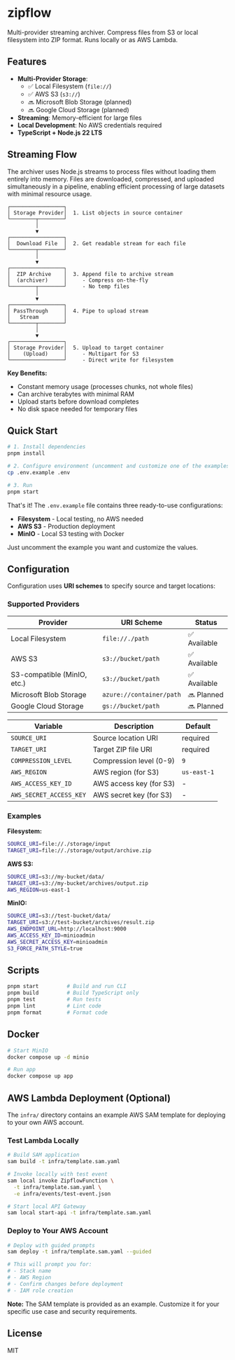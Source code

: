 # zipflow

Multi-provider streaming archiver. Compress files from S3 or local filesystem into ZIP format. Runs locally or as AWS Lambda.

## Features

- **Multi-Provider Storage**: 
  - ✅ Local Filesystem (`file://`)
  - ✅ AWS S3 (`s3://`)
  - 🔜 Microsoft Blob Storage (planned)
  - 🔜 Google Cloud Storage (planned)
- **Streaming**: Memory-efficient for large files
- **Local Development**: No AWS credentials required
- **TypeScript + Node.js 22 LTS**

## Streaming Flow

The archiver uses Node.js streams to process files without loading them entirely into memory. Files are downloaded, compressed, and uploaded simultaneously in a pipeline, enabling efficient processing of large datasets with minimal resource usage.

```
┌─────────────────┐
│ Storage Provider│  1. List objects in source container
└────────┬────────┘
         │
         ▼
┌─────────────────┐
│  Download File  │  2. Get readable stream for each file
└────────┬────────┘
         │
         ▼
┌─────────────────┐
│  ZIP Archive    │  3. Append file to archive stream
│  (archiver)     │     - Compress on-the-fly
└────────┬────────┘     - No temp files
         │
         ▼
┌─────────────────┐
│ PassThrough     │  4. Pipe to upload stream
│   Stream        │
└────────┬────────┘
         │
         ▼
┌─────────────────┐
│ Storage Provider│  5. Upload to target container
│    (Upload)     │     - Multipart for S3
└─────────────────┘     - Direct write for filesystem
```

**Key Benefits:**
- Constant memory usage (processes chunks, not whole files)
- Can archive terabytes with minimal RAM
- Upload starts before download completes
- No disk space needed for temporary files

## Quick Start

```bash
# 1. Install dependencies
pnpm install

# 2. Configure environment (uncomment and customize one of the examples)
cp .env.example .env

# 3. Run
pnpm start
```

That's it! The `.env.example` file contains three ready-to-use configurations:
- **Filesystem** - Local testing, no AWS needed
- **AWS S3** - Production deployment
- **MinIO** - Local S3 testing with Docker

Just uncomment the example you want and customize the values.

## Configuration

Configuration uses **URI schemes** to specify source and target locations:

### Supported Providers

| Provider | URI Scheme | Status |
|----------|------------|--------|
| Local Filesystem | `file://./path` | ✅ Available |
| AWS S3 | `s3://bucket/path` | ✅ Available |
| S3-compatible (MinIO, etc.) | `s3://bucket/path` | ✅ Available |
| Microsoft Blob Storage | `azure://container/path` | 🔜 Planned |
| Google Cloud Storage | `gs://bucket/path` | 🔜 Planned |

| Variable | Description | Default |
|----------|-------------|---------|
| `SOURCE_URI` | Source location URI | required |
| `TARGET_URI` | Target ZIP file URI | required |
| `COMPRESSION_LEVEL` | Compression level (0-9) | `9` |
| `AWS_REGION` | AWS region (for S3) | `us-east-1` |
| `AWS_ACCESS_KEY_ID` | AWS access key (for S3) | - |
| `AWS_SECRET_ACCESS_KEY` | AWS secret key (for S3) | - |

### Examples

**Filesystem:**
```bash
SOURCE_URI=file://./storage/input
TARGET_URI=file://./storage/output/archive.zip
```

**AWS S3:**
```bash
SOURCE_URI=s3://my-bucket/data/
TARGET_URI=s3://my-bucket/archives/output.zip
AWS_REGION=us-east-1
```

**MinIO:**
```bash
SOURCE_URI=s3://test-bucket/data/
TARGET_URI=s3://test-bucket/archives/result.zip
AWS_ENDPOINT_URL=http://localhost:9000
AWS_ACCESS_KEY_ID=minioadmin
AWS_SECRET_ACCESS_KEY=minioadmin
S3_FORCE_PATH_STYLE=true
```

## Scripts

```bash
pnpm start         # Build and run CLI
pnpm build         # Build TypeScript only
pnpm test          # Run tests
pnpm lint          # Lint code
pnpm format        # Format code
```

## Docker

```bash
# Start MinIO
docker compose up -d minio

# Run app
docker compose up app
```

## AWS Lambda Deployment (Optional)

The `infra/` directory contains an example AWS SAM template for deploying to your own AWS account.

### Test Lambda Locally

```bash
# Build SAM application
sam build -t infra/template.sam.yaml

# Invoke locally with test event
sam local invoke ZipflowFunction \
  -t infra/template.sam.yaml \
  -e infra/events/test-event.json

# Start local API Gateway
sam local start-api -t infra/template.sam.yaml
```

### Deploy to Your AWS Account

```bash
# Deploy with guided prompts
sam deploy -t infra/template.sam.yaml --guided

# This will prompt you for:
# - Stack name
# - AWS Region
# - Confirm changes before deployment
# - IAM role creation
```

**Note:** The SAM template is provided as an example. Customize it for your specific use case and security requirements.

## License

MIT
